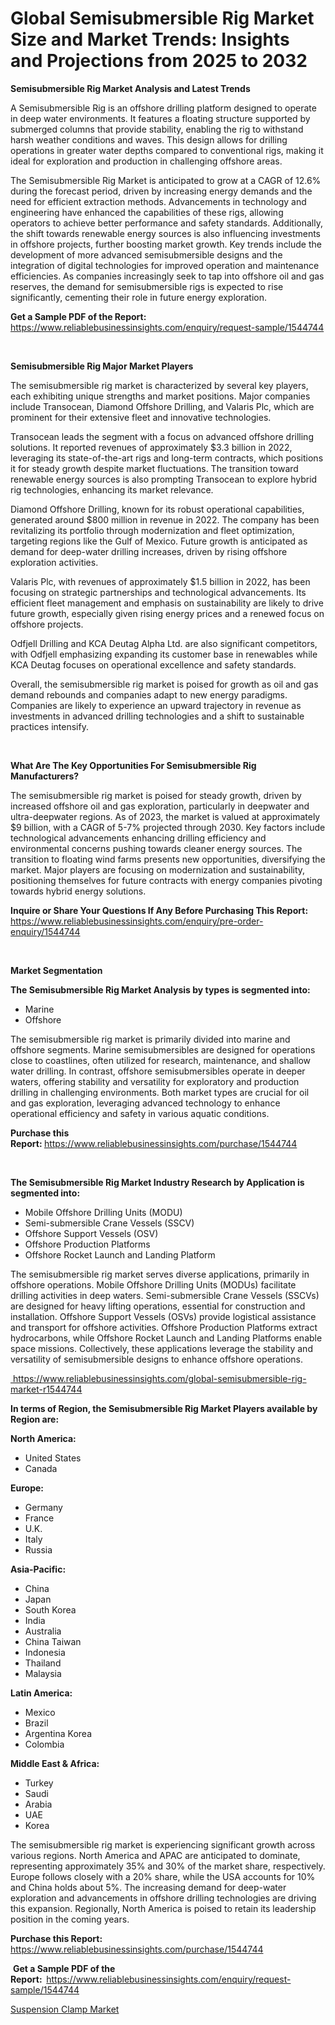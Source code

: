 <p><h1>Global Semisubmersible Rig Market Size and Market Trends: Insights and Projections from 2025 to 2032</h1></p><p><strong>Semisubmersible Rig Market Analysis and Latest Trends</strong></p>
<p><p>A Semisubmersible Rig is an offshore drilling platform designed to operate in deep water environments. It features a floating structure supported by submerged columns that provide stability, enabling the rig to withstand harsh weather conditions and waves. This design allows for drilling operations in greater water depths compared to conventional rigs, making it ideal for exploration and production in challenging offshore areas.</p><p>The Semisubmersible Rig Market is anticipated to grow at a CAGR of 12.6% during the forecast period, driven by increasing energy demands and the need for efficient extraction methods. Advancements in technology and engineering have enhanced the capabilities of these rigs, allowing operators to achieve better performance and safety standards. Additionally, the shift towards renewable energy sources is also influencing investments in offshore projects, further boosting market growth. Key trends include the development of more advanced semisubmersible designs and the integration of digital technologies for improved operation and maintenance efficiencies. As companies increasingly seek to tap into offshore oil and gas reserves, the demand for semisubmersible rigs is expected to rise significantly, cementing their role in future energy exploration.</p></p>
<p><strong>Get a Sample PDF of the Report:&nbsp;</strong> <a href="https://www.reliablebusinessinsights.com/enquiry/request-sample/1544744?utm_campaign=3032&utm_medium=2&utm_source=Github&utm_content=ia&utm_term=08042025&utm_id=semisubmersible-rig">https://www.reliablebusinessinsights.com/enquiry/request-sample/1544744</a></p>
<p>&nbsp;</p>
<p><strong>Semisubmersible Rig Major Market Players</strong></p>
<p><p>The semisubmersible rig market is characterized by several key players, each exhibiting unique strengths and market positions. Major companies include Transocean, Diamond Offshore Drilling, and Valaris Plc, which are prominent for their extensive fleet and innovative technologies. </p><p>Transocean leads the segment with a focus on advanced offshore drilling solutions. It reported revenues of approximately $3.3 billion in 2022, leveraging its state-of-the-art rigs and long-term contracts, which positions it for steady growth despite market fluctuations. The transition toward renewable energy sources is also prompting Transocean to explore hybrid rig technologies, enhancing its market relevance.</p><p>Diamond Offshore Drilling, known for its robust operational capabilities, generated around $800 million in revenue in 2022. The company has been revitalizing its portfolio through modernization and fleet optimization, targeting regions like the Gulf of Mexico. Future growth is anticipated as demand for deep-water drilling increases, driven by rising offshore exploration activities.</p><p>Valaris Plc, with revenues of approximately $1.5 billion in 2022, has been focusing on strategic partnerships and technological advancements. Its efficient fleet management and emphasis on sustainability are likely to drive future growth, especially given rising energy prices and a renewed focus on offshore projects.</p><p>Odfjell Drilling and KCA Deutag Alpha Ltd. are also significant competitors, with Odfjell emphasizing expanding its customer base in renewables while KCA Deutag focuses on operational excellence and safety standards. </p><p>Overall, the semisubmersible rig market is poised for growth as oil and gas demand rebounds and companies adapt to new energy paradigms. Companies are likely to experience an upward trajectory in revenue as investments in advanced drilling technologies and a shift to sustainable practices intensify.</p></p>
<p>&nbsp;</p>
<p><strong>What Are The Key Opportunities For Semisubmersible Rig Manufacturers?</strong></p>
<p><p>The semisubmersible rig market is poised for steady growth, driven by increased offshore oil and gas exploration, particularly in deepwater and ultra-deepwater regions. As of 2023, the market is valued at approximately $9 billion, with a CAGR of 5-7% projected through 2030. Key factors include technological advancements enhancing drilling efficiency and environmental concerns pushing towards cleaner energy sources. The transition to floating wind farms presents new opportunities, diversifying the market. Major players are focusing on modernization and sustainability, positioning themselves for future contracts with energy companies pivoting towards hybrid energy solutions.</p></p>
<p><strong>Inquire or Share Your Questions If Any Before Purchasing This Report:</strong> <a href="https://www.reliablebusinessinsights.com/enquiry/pre-order-enquiry/1544744?utm_campaign=3032&utm_medium=2&utm_source=Github&utm_content=ia&utm_term=08042025&utm_id=semisubmersible-rig">https://www.reliablebusinessinsights.com/enquiry/pre-order-enquiry/1544744</a></p>
<p>&nbsp;</p>
<p><strong>Market Segmentation</strong></p>
<p><strong>The Semisubmersible Rig Market Analysis by types is segmented into:</strong></p>
<p><ul><li>Marine</li><li>Offshore</li></ul></p>
<p><p>The semisubmersible rig market is primarily divided into marine and offshore segments. Marine semisubmersibles are designed for operations close to coastlines, often utilized for research, maintenance, and shallow water drilling. In contrast, offshore semisubmersibles operate in deeper waters, offering stability and versatility for exploratory and production drilling in challenging environments. Both market types are crucial for oil and gas exploration, leveraging advanced technology to enhance operational efficiency and safety in various aquatic conditions.</p></p>
<p><strong>Purchase this Report:&nbsp;</strong><a href="https://www.reliablebusinessinsights.com/purchase/1544744?utm_campaign=3032&utm_medium=2&utm_source=Github&utm_content=ia&utm_term=08042025&utm_id=semisubmersible-rig">https://www.reliablebusinessinsights.com/purchase/1544744</a></p>
<p>&nbsp;</p>
<p><strong>The Semisubmersible Rig Market Industry Research by Application is segmented into:</strong></p>
<p><ul><li>Mobile Offshore Drilling Units (MODU)</li><li>Semi-submersible Crane Vessels (SSCV)</li><li>Offshore Support Vessels (OSV)</li><li>Offshore Production Platforms</li><li>Offshore Rocket Launch and Landing Platform</li></ul></p>
<p><p>The semisubmersible rig market serves diverse applications, primarily in offshore operations. Mobile Offshore Drilling Units (MODUs) facilitate drilling activities in deep waters. Semi-submersible Crane Vessels (SSCVs) are designed for heavy lifting operations, essential for construction and installation. Offshore Support Vessels (OSVs) provide logistical assistance and transport for offshore activities. Offshore Production Platforms extract hydrocarbons, while Offshore Rocket Launch and Landing Platforms enable space missions. Collectively, these applications leverage the stability and versatility of semisubmersible designs to enhance offshore operations.</p></p>
<p><a href="https://www.reliablebusinessinsights.com/global-semisubmersible-rig-market-r1544744?utm_campaign=3032&utm_medium=2&utm_source=Github&utm_content=ia&utm_term=08042025&utm_id=semisubmersible-rig">&nbsp;https://www.reliablebusinessinsights.com/global-semisubmersible-rig-market-r1544744</a></p>
<p><strong>In terms of Region, the Semisubmersible Rig Market Players available by Region are:</strong></p>
<p>
    <p> <strong> North America: </strong>
        <ul>
            <li>United States</li>
            <li>Canada</li>
        </ul>
        </p> 
    <p> <strong> Europe: </strong>
        <ul>
            <li>Germany</li>
            <li>France</li>
            <li>U.K.</li>
            <li>Italy</li>
            <li>Russia</li>
        </ul>
        </p> 
    <p> <strong> Asia-Pacific: </strong>
        <ul>
            <li>China</li>
            <li>Japan</li>
            <li>South Korea</li>
            <li>India</li>
            <li>Australia</li>
            <li>China Taiwan</li>
            <li>Indonesia</li>
            <li>Thailand</li>
            <li>Malaysia</li>
        </ul>
        </p> 
    <p> <strong> Latin America: </strong>
        <ul>
            <li>Mexico</li>
            <li>Brazil</li>
            <li>Argentina Korea</li>
            <li>Colombia</li>
        </ul>
        </p> 
    <p> <strong> Middle East & Africa: </strong>
        <ul>
            <li>Turkey</li>
            <li>Saudi</li>
            <li>Arabia</li>
            <li>UAE</li>
            <li>Korea</li>
        </ul>
    </p>
    </p>
<p><p>The semisubmersible rig market is experiencing significant growth across various regions. North America and APAC are anticipated to dominate, representing approximately 35% and 30% of the market share, respectively. Europe follows closely with a 20% share, while the USA accounts for 10% and China holds about 5%. The increasing demand for deep-water exploration and advancements in offshore drilling technologies are driving this expansion. Regionally, North America is poised to retain its leadership position in the coming years.</p></p>
<p><strong>Purchase this Report: </strong><a href="https://www.reliablebusinessinsights.com/purchase/1544744?utm_campaign=3032&utm_medium=2&utm_source=Github&utm_content=ia&utm_term=08042025&utm_id=semisubmersible-rig">https://www.reliablebusinessinsights.com/purchase/1544744</a></p>
<p>&nbsp;<strong>Get a Sample PDF of the Report:&nbsp;&nbsp;</strong><a href="https://www.reliablebusinessinsights.com/enquiry/request-sample/1544744?utm_campaign=3032&utm_medium=2&utm_source=Github&utm_content=ia&utm_term=08042025&utm_id=semisubmersible-rig">https://www.reliablebusinessinsights.com/enquiry/request-sample/1544744</a></p>
<p><strong></strong></p>
<p><p><a href="https://github.com/oshodikurc/Market-Research-Report-List-1/blob/main/suspension-clamp-market.md?utm_campaign=3032&utm_medium=2&utm_source=Github&utm_content=ia&utm_term=08042025&utm_id=semisubmersible-rig">Suspension Clamp Market</a></p></p>